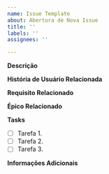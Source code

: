 ```yaml
---
name: Issue Template
about: Abertura de Nova Issue
title: ''
labels: ''
assignees: ''

---
```


**Descrição**
<!-- Descreva de forma clara e concisa qual é o objetivo dessa issue -->

**História de Usuário Relacionada**
<!-- Se aplicável, adicione a história de usuário relacionada a essa issue. Ex: 
US00
Eu como <ator>
Quando <gatilho acionador da necessidade>
Quero um/uma <necessidade>
Para que <problema a ser resolvido>
-->

**Requisito Relacionado**
<!-- Se aplicável, adicione o requisito relacionado a essa issue. Ex: 
RF00
Descrição do requisito-->

**Épico Relacionado**
<!-- Se aplicável, adicione o épico relacionado a essa issue. Ex: 
EP00
Descrição do épico-->

**Tasks**
<!-- Descreva a seguir que tarefas serão realizadas nessa issue -->

- [ ] Tarefa 1.
- [ ] Tarefa 2.
- [ ] Tarefa 3.

**Informações Adicionais**
<!-- Descreva a seguir qualquer informação adicional que julgar relevante -->
